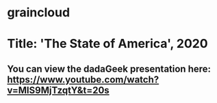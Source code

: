 # graincloud
# Title: 'The State of America', 2020
## You can view the dadaGeek presentation here: https://www.youtube.com/watch?v=MlS9MjTzqtY&t=20s
